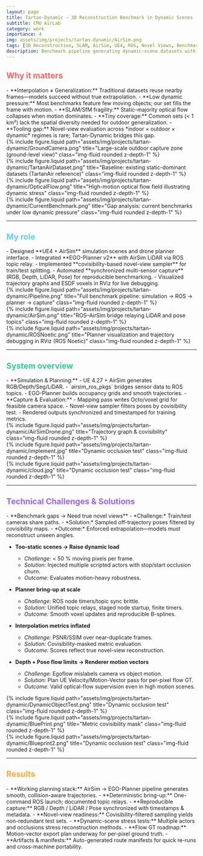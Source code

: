 ```yaml
---
layout: page
title: Tartan-Dynamic — 3D Reconstruction Benchmark in Dynamic Scenes
subtitle: CMU AirLab
category: work
importance: 4
img: assets/img/projects/tartan-dynamic/AirSim.png
tags: [3D Reconstruction, SLAM, AirSim, UE4, ROS, Novel Views, Benchmark]
description: Benchmark pipeline generating dynamic-scene datasets with true novel-view splits, synchronized simulation and planning stack, and reproducible RGB/Depth/LiDAR/pose capture.
---
```


<h2 style="color:#ff6666;">Why it matters</h2>
- **Interpolation ≠ Generalization:** Traditional datasets reuse nearby frames—models succeed without true extrapolation.  
- **Low dynamic pressure:** Most benchmarks feature few moving objects; our set fills the frame with motion.  
- **SLAM/SfM fragility:** Static-majority optical flow collapses when motion dominates.  
- **Tiny coverage:** Common sets (< 1 km²) lack the spatial diversity needed for outdoor generalization.  
- **Tooling gap:** Novel-view evaluation across *indoor × outdoor × dynamic* regimes is rare; Tartan-Dynamic bridges this gap.

<div class="row">
  <div class="col-sm mt-3">
    {% include figure.liquid 
       path="assets/img/projects/tartan-dynamic/GroundCamera.png" 
       title="Large-scale outdoor capture zone (ground-level view)" 
       class="img-fluid rounded z-depth-1" %}
  </div>
  <div class="col-sm mt-3">
    {% include figure.liquid 
       path="assets/img/projects/tartan-dynamic/TartanAirDataset.png" 
       title="Baseline: existing static-dominant datasets (TartanAir reference)" 
       class="img-fluid rounded z-depth-1" %}
  </div>
  <div class="col-sm mt-3">
    {% include figure.liquid 
       path="assets/img/projects/tartan-dynamic/OpticalFlow.png" 
       title="High-motion optical flow field illustrating dynamic stress" 
       class="img-fluid rounded z-depth-1" %}
  </div>
  <div class="col-sm mt-3">
    {% include figure.liquid 
       path="assets/img/projects/tartan-dynamic/CurrentBenchmark.png" 
       title="Gap analysis: current benchmarks under low dynamic pressure" 
       class="img-fluid rounded z-depth-1" %}
  </div>
</div>

---

<h2 style="color:#66ccff;">My role</h2>
- Designed **UE4 + AirSim** simulation scenes and drone planner interface.  
- Integrated **EGO-Planner v2** with AirSim LiDAR via ROS topic relay.  
- Implemented **covisibility-based novel-view sampler** for train/test splitting.  
- Automated **synchronized multi-sensor capture** (RGB, Depth, LiDAR, Pose) for reproducible benchmarking.  
- Visualized trajectory graphs and ESDF voxels in RViz for live debugging.

<div class="row">
  <div class="col-sm mt-3">
    {% include figure.liquid 
       path="assets/img/projects/tartan-dynamic/Pipeline.png" 
       title="Full benchmark pipeline: simulation → ROS → planner → capture" 
       class="img-fluid rounded z-depth-1" %}
  </div>
  <div class="col-sm mt-3">
    {% include figure.liquid 
       path="assets/img/projects/tartan-dynamic/AirSim.png" 
       title="ROS–AirSim bridge relaying LiDAR and pose topics" 
       class="img-fluid rounded z-depth-1" %}
  </div>
  <div class="col-sm mt-3">
    {% include figure.liquid 
       path="assets/img/projects/tartan-dynamic/ROSNoetic.png" 
       title="Planner visualization and trajectory debugging in RViz (ROS Noetic)" 
       class="img-fluid rounded z-depth-1" %}
  </div>
</div>

---

<h2 style="color:#33cc99;">System overview</h2>
- **Simulation & Planning:**  
  - UE 4.27 + AirSim generates RGB/Depth/Seg/LiDAR.  
  - `airsim_ros_pkgs` bridges sensor data to ROS topics.  
  - EGO-Planner builds occupancy grids and smooth trajectories.  
- **Capture & Evaluation:**  
  - Mapping pass writes Octo/voxel grid for feasible camera space.  
  - Novel-view sampler filters poses by covisibility test.  
  - Rendered outputs synchronized and timestamped for training metrics.

<div class="row">
  <div class="col-sm mt-3">{% include figure.liquid path="assets/img/projects/tartan-dynamic/AirSimDrone.png" title="Trajectory graph & covisibility" class="img-fluid rounded z-depth-1" %}</div>
  <div class="col-sm mt-3">{% include figure.liquid path="assets/img/projects/tartan-dynamic/implement.jpg" title="Dynamic occlusion test" class="img-fluid rounded z-depth-1" %}</div>
   <div class="col-sm mt-3">{% include figure.liquid path="assets/img/projects/tartan-dynamic/cloud.jpg" title="Dynamic occlusion test" class="img-fluid rounded z-depth-1" %}</div>
</div>

---

<h2 style="color:#9966ff;">Technical Challenges & Solutions</h2>
- **Benchmark gaps → Need true novel views**  
  - *Challenge:* Train/test cameras share paths.  
  - *Solution:* Sampled off-trajectory poses filtered by covisibility maps.  
  - *Outcome:* Enforced extrapolation—models must reconstruct unseen angles.

- **Too-static scenes → Raise dynamic load**

  - _Challenge:_ < 50 % moving pixels per frame.
  - _Solution:_ Injected multiple scripted actors with stop/start occlusion churn.
  - _Outcome:_ Evaluates motion-heavy robustness.

- **Planner bring-up at scale**

  - _Challenge:_ ROS node timers/topic sync brittle.
  - _Solution:_ Unified topic relays, staged node startup, finite timers.
  - _Outcome:_ Smooth voxel updates and reproducible B-splines.

- **Interpolation metrics inflated**

  - _Challenge:_ PSNR/SSIM over near-duplicate frames.
  - _Solution:_ Covisibility-masked metric evaluation.
  - _Outcome:_ Scores reflect true novel-view reconstruction.

- **Depth + Pose flow limits → Renderer motion vectors**
  - _Challenge:_ Egoflow mislabels camera vs object motion.
  - _Solution:_ Plan UE Velocity/Motion-Vector pass for per-pixel flow GT.
  - _Outcome:_ Valid optical-flow supervision even in high motion scenes.

<div class="row">
  <div class="col-sm mt-3">{% include figure.liquid path="assets/img/projects/tartan-dynamic/DynamicObjectTest.png" title="Dynamic occlusion test" class="img-fluid rounded z-depth-1" %}</div>
  <div class="col-sm mt-3">{% include figure.liquid path="assets/img/projects/tartan-dynamic/BluePrint.png" title="Metric covisibility mask" class="img-fluid rounded z-depth-1" %}</div>
  <div class="col-sm mt-3">{% include figure.liquid path="assets/img/projects/tartan-dynamic/Blueprint2.png" title="Dynamic occlusion test" class="img-fluid rounded z-depth-1" %}</div>
</div>

---

<h2 style="color:#ffaa33;">Results</h2>
- **Working planning stack:** AirSim → EGO-Planner pipeline generates smooth, collision-aware trajectories.  
- **Deterministic bring-up:** One-command ROS launch; documented topic relays.  
- **Reproducible capture:** RGB / Depth / LiDAR / Pose synchronized with timestamps & metadata.  
- **Novel-view readiness:** Covisibility-filtered sampling yields non-redundant test sets.  
- **Dynamic-scene stress tests:** Multiple actors and occlusions stress reconstruction methods.  
- **Flow GT roadmap:** Motion-vector export plan underway for per-pixel ground truth.  
- **Artifacts & manifests:** Auto-generated route manifests for quick re-runs and cross-machine portability.
